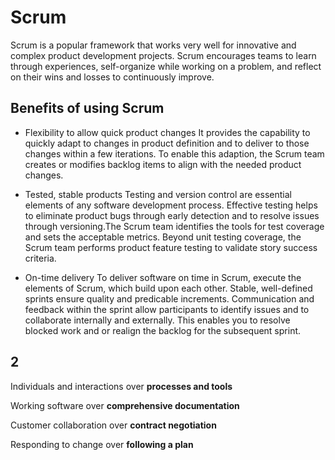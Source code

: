 # Scrum
Scrum is a popular framework that works very well for innovative and complex product development projects. Scrum encourages teams to learn through experiences, self-organize while working on a problem, and reflect on their wins and losses to continuously improve.

## Benefits of using Scrum

* Flexibility to allow quick product changes
It provides the capability to quickly adapt to changes in product definition and to deliver to those changes within a few iterations. To enable this adaption, the Scrum team creates or modifies backlog items to align with the needed product changes.

* Tested, stable products
Testing and version control are essential elements of any software development process. Effective testing helps to eliminate product bugs through early detection and to resolve issues through versioning.The Scrum team identifies the tools for test coverage and sets the acceptable metrics. Beyond unit testing coverage, the Scrum team performs product feature testing to validate story success criteria.

* On-time delivery
To deliver software on time in Scrum, execute the elements of Scrum, which build upon each other. Stable, well-defined sprints ensure quality and predicable increments. Communication and feedback within the sprint allow participants to identify issues and to collaborate internally and externally. This enables you to resolve blocked work and or realign the backlog for the subsequent sprint.


## 2
 Individuals and interactions over **processes and tools**

Working software over **comprehensive documentation**

Customer collaboration over **contract negotiation**

Responding to change over **following a plan**